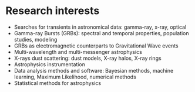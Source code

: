 # Research interests

* Searches for transients in astronomical data: gamma-ray, x-ray, optical
* Gamma-ray Bursts (GRBs): spectral and temporal properties, population studies, modeling
* GRBs as electromagnetic counterparts to Gravitational Wave events
* Multi-wavelength and multi-messenger astrophysics
* X-rays dust scattering: dust models, X-ray halos, X-ray rings
* Astrophysics instrumentation
* Data analysis methods and software: Bayesian methods, machine learning, Maximum Likelihood, numerical methods
* Statistical methods for astrophysics
